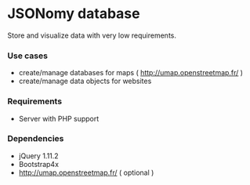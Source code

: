 # JSONomy database
Store and visualize data with very low requirements.

### Use cases
* create/manage databases for maps ( http://umap.openstreetmap.fr/ )
* create/manage data objects for websites

### Requirements
* Server with PHP support

### Dependencies
* jQuery 1.11.2
* Bootstrap4x
* http://umap.openstreetmap.fr/  ( optional )
